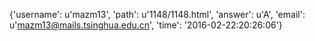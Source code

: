 {'username': u'mazm13', 'path': u'1148/1148.html', 'answer': u'A', 'email': u'mazm13@mails.tsinghua.edu.cn', 'time': '2016-02-22:20:26:06'}